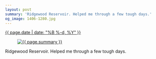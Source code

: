 ```yaml
---
layout: post
summary: 'Ridgewood Reservoir. Helped me through a few tough days.'
og_image: 1406-1280.jpg
---
```


<div class="post">
 <time>
  <a href="/1406">
   {{ page.date | date: "%B %-d, %Y" }}
  </a>
 </time>
 <a href="/1406">
  <figure data-taken="7/1/2021">
   <img alt="{{ page.summary }}" sizes="(min-width: 700px) 50vw, calc(100vw - 2rem)" src="{{ site.assets_url }}/1406-640.jpg" srcset="{{ site.assets_url }}/1406-320.jpg 320w, {{ site.assets_url }}/1406-640.jpg 640w, {{ site.assets_url }}/1406-960.jpg 960w, {{ site.assets_url }}/1406-1280.jpg 1280w"/>
  </figure>
 </a>
 <span>
  Ridgewood Reservoir. Helped me through a few tough days.
 </span>
</div>
